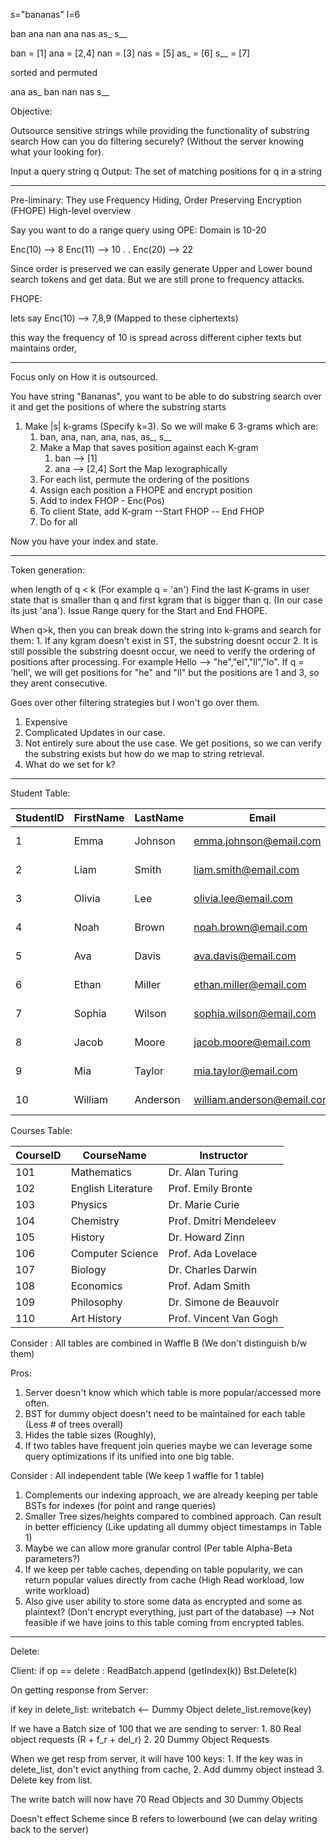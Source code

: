 
s="bananas"
l=6

ban 
ana
nan
ana
nas
as_ 
s__

ban = [1]
ana = [2,4]
nan = [3]
nas = [5]
as_ = [6]
s__ = [7]


sorted and permuted 

ana as_  ban  nan  nas  s__  


Objective: 

Outsource sensitive strings while providing the functionality of substring search 
How can you do filtering securely? (Without the server knowing what your looking for). 

Input a query string q 
Output: The set of matching positions for q in a string 

-----

Pre-liminary: They use Frequency Hiding, Order Preserving Encryption (FHOPE)
High-level overview 

Say you want to do a range query using OPE: 
Domain is 10-20 

Enc(10) --> 8
Enc(11) --> 10
.
. 
Enc(20) --> 22

Since order is preserved we can easily generate Upper and Lower bound search tokens and get data. But we are still prone to frequency attacks.

FHOPE: 

lets say Enc(10) --> 7,8,9 (Mapped to these ciphertexts)

this way the frequency of 10 is spread across different cipher texts but maintains order, 

--------


Focus only on How it is outsourced. 

You have string "Bananas", you want to be able to do substring search over it and get the positions of where the substring starts

1. Make |s| k-grams (Specify k=3). So we will make 6 3-grams which are: 
	1. ban, ana, nan, ana, nas, as_, s__ 
	2. Make a Map that saves position against each K-gram 
		1. ban --> [1]
		2. ana --> [2,4]
	Sort the Map lexographically 
	3. For each list, permute the ordering of the positions
	4. Assign each position a FHOPE and encrypt position 
	5. Add to index FHOP - Enc(Pos)
	6. To client State, add K-gram --Start FHOP -- End FHOP 
	7. Do for all

Now you have your index and state. 

---- 
Token generation: 

when length of q < k  (For example q = 'an')
Find the last K-grams in user state that is smaller than q and first kgram that is bigger than q. (In our case its just 'ana'). Issue Range query for the Start and End FHOPE. 

When q>k, then you can break down the string into k-grams and search for them:
	1. If any kgram doesn't exist in ST, the substring doesnt occur 
	2. It is still possible the substring doesnt occur, we need to verify the ordering of positions after processing. For example Hello --> "he","el","ll","lo". If q = 'hell', we will get positions for "he" and "ll" but the positions are 1 and 3, so they arent consecutive. 


Goes over other filtering strategies but I won't go over them. 

1) Expensive
2) Complicated Updates in our case. 
3) Not entirely sure about the use case. We get positions, so we can verify the substring exists but how do we map to string retrieval. 
4) What do we set for k? 



__ _ 
Student Table: 

| StudentID | FirstName | LastName | Email                     | DateOfBirth |
|-----------|-----------|----------|---------------------------|-------------|
| 1         | Emma      | Johnson  | emma.johnson@email.com    | 2001-04-12  |
| 2         | Liam      | Smith    | liam.smith@email.com      | 2002-05-19  |
| 3         | Olivia    | Lee      | olivia.lee@email.com      | 2003-07-22  |
| 4         | Noah      | Brown    | noah.brown@email.com      | 2001-08-30  |
| 5         | Ava       | Davis    | ava.davis@email.com       | 2002-01-15  |
| 6         | Ethan     | Miller   | ethan.miller@email.com    | 2003-03-03  |
| 7         | Sophia    | Wilson   | sophia.wilson@email.com   | 2004-09-17  |
| 8         | Jacob     | Moore    | jacob.moore@email.com     | 2000-11-08  |
| 9         | Mia       | Taylor   | mia.taylor@email.com      | 2002-12-25  |
| 10        | William   | Anderson | william.anderson@email.com| 2001-10-05  |

Courses Table: 

| CourseID | CourseName         | Instructor          |
|----------|--------------------|---------------------|
| 101      | Mathematics        | Dr. Alan Turing     |
| 102      | English Literature | Prof. Emily Bronte  |
| 103      | Physics            | Dr. Marie Curie     |
| 104      | Chemistry          | Prof. Dmitri Mendeleev |
| 105      | History            | Dr. Howard Zinn     |
| 106      | Computer Science   | Prof. Ada Lovelace  |
| 107      | Biology            | Dr. Charles Darwin  |
| 108      | Economics          | Prof. Adam Smith    |
| 109      | Philosophy         | Dr. Simone de Beauvoir |
| 110      | Art History        | Prof. Vincent Van Gogh |



Consider : All tables are combined in Waffle B (We don't distinguish b/w them)

Pros: 
1) Server doesn't know which which table is more popular/accessed more often. 
2) BST for dummy object doesn't need to be maintained for each table (Less # of trees overall)
3) Hides the table sizes (Roughly), 
4) If two tables have frequent join queries maybe we can leverage some query optimizations if its unified into one big table. 


Consider : All independent table (We keep 1 waffle for 1 table)

1) Complements our indexing approach, we are already keeping per table BSTs for indexes (for point and range queries)
2) Smaller Tree sizes/heights compared to combined approach. Can result in better efficiency (Like updating all dummy object timestamps in Table 1)
3) Maybe we can allow more granular control (Per table Alpha-Beta parameters?)
4) If we keep per table caches, depending on table popularity, we can return popular values directly from cache (High Read workload, low write workload)
5) Also give user ability to store some data as encrypted and some as plaintext? (Don't encrypt everything, just part of the database) --> Not feasible if we have joins to this table coming from encrypted tables. 

---- 
Delete: 

Client: 
if op == delete : 
	ReadBatch.append (getIndex(k)) 
	Bst.Delete(k)


On getting response from Server: 

if key in delete_list: 
	writebatch <-- Dummy Object
	delete_list.remove(key)

If we have a Batch size of 100 that we are sending to server:
	1. 80 Real object requests (R + f_r + del_r)
	2. 20 Dummy Object Requests

When we get resp from server, it will have 100 keys: 
	1. If the key was in delete_list, don't evict anything from cache, 
	2. Add dummy object instead 
	3. Delete key from list. 

The write batch will now have 70 Read Objects and 30 Dummy Objects

Doesn't effect Scheme since B refers to lowerbound (we can delay writing back to the server)





